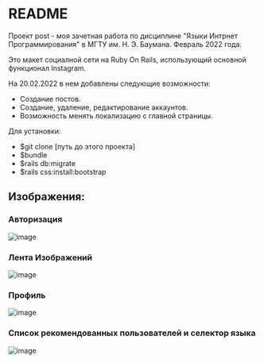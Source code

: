 # README

Проект post - моя зачетная работа по дисциплине "Языки Интрнет Программирования" в МГТУ им. Н. Э. Баумана. Февраль 2022 года.

Это макет социалной сети на Ruby On Rails, использующий основной функционал Instagram.

На 20.02.2022 в нем добавлены следующие возможности:
- Создание постов.
- Создание, удаление, редактирование аккаунтов.
- Возможность менять локализацию с главной страницы.

Для установки: 
- $git clone [путь до этого проекта]
- $bundle
- $rails db:migrate
- $rails css:install:bootstrap

## Изображения:
### Авторизация
![image](https://user-images.githubusercontent.com/95499171/230778104-10bca7e0-8a9b-4bd1-8b05-4b9d865b646c.png)
### Лента Изображений
![image](https://user-images.githubusercontent.com/95499171/230778156-06de1909-f622-4652-a893-62a2c5ead768.png)
### Профиль
![image](https://user-images.githubusercontent.com/95499171/230778183-74db92f9-53bd-41d5-80db-5a39aedcfebd.png)
### Список рекомендованных пользователей и селектор языка
![image](https://user-images.githubusercontent.com/95499171/230778302-1218e8cc-514c-448d-91ef-aed786e9afe9.png)


